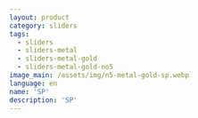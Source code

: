 ```yaml
---
layout: product
category: sliders
tags:
  - sliders
  - sliders-metal
  - sliders-metal-gold
  - sliders-metal-gold-no5
image_main: /assets/img/n5-metal-gold-sp.webp
language: en
name: 'SP'
description: 'SP'
---
```

